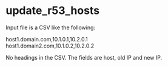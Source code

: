 # update_r53_hosts

Input file is a CSV like the following:

host1.domain.com,10.1.0.1,10.2.0.1\
host1.domain2.com,10.1.0.2,10.2.0.2

No headings in the CSV. The fields are host, old IP and new IP.
